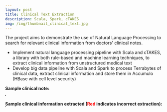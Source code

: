 ```yaml
---
layout: post
title: Clinical Text Extraction
description: Scala, Spark, cTAKES
img: /img/thumbnail_clinical_text.jpg
---
```


The project aims to demonstrate the use of Natural Language Processing to search for relevant clinical information from doctors' clinical notes.
- Implement natural language processing pipeline with Scala and cTAKES, a library with both rule-based and machine learning techniques, to extract clinical information from unstructured medical text
- Develop big data pipeline with Scala and Spark to process Terrabytes of clinical data, extract clinical information and store them in Accumulo (HBase with cell level security)

<b>Sample clinical note:<b/>
<div>
	<img class="col" src="{{ site.baseurl }}/img/clinical_text.jpg" alt="" title="Clinical Text" border="1"/>
</div>

<br/>
<b>Sample clinical information extracted (<span style="color:red;">Red</span> indicates incorrect extraction):<b/>
<div>
	<img class="col" src="{{ site.baseurl }}/img/clinical_concep_extraction.jpg" alt="" title="Clinical Text" border="1"/>
</div>